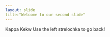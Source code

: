 ```yaml
---
layout: slide
title:"Welcome to our second slide"
---
```

Kappa
Kekw 
Use the left strelochka to go back!

